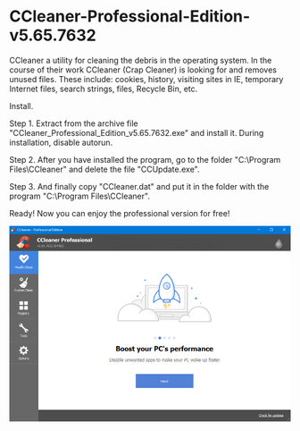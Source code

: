 # CCleaner-Professional-Edition-v5.65.7632

CCleaner a utility for cleaning the debris in the operating system. In the course of their work CCleaner (Crap Cleaner) is looking for and removes unused files. These include: cookies, history, visiting sites in IE, temporary Internet files, search strings, files, Recycle Bin, etc. 

Install.

Step 1. Extract from the archive file "CCleaner_Professional_Edition_v5.65.7632.exe" and install it. During installation, disable autorun. 

Step 2. After you have installed the program, go to the folder "C:\Program Files\CCleaner" and delete the file "CCUpdate.exe". 

Step 3. And finally copy "CCleaner.dat" and put it in the folder with the program "C:\Program Files\CCleaner".

Ready! Now you can enjoy the professional version for free! 


![Image alt](https://github.com/LesleyH1/CCleaner-Professional-Edition-v5.65.7632/blob/main/1.png)
